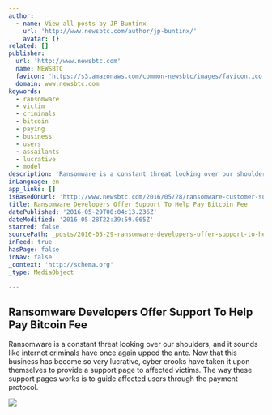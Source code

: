 ```yaml
---
author:
  - name: View all posts by JP Buntinx
    url: 'http://www.newsbtc.com/author/jp-buntinx/'
    avatar: {}
related: []
publisher:
  url: 'http://www.newsbtc.com'
  name: NEWSBTC
  favicon: 'https://s3.amazonaws.com/common-newsbtc/images/favicon.ico'
  domain: www.newsbtc.com
keywords:
  - ransomware
  - victim
  - criminals
  - bitcoin
  - paying
  - business
  - users
  - assailants
  - lucrative
  - model
description: 'Ransomware is a constant threat looking over our shoulders, and it sounds like internet criminals have once again upped the ante. Now that this business has become so very lucrative, cyber crooks have taken it upon themselves to provide a support page to affected victims. The way these support pages works is to guide affected users through the payment protocol.'
inLanguage: en
app_links: []
isBasedOnUrl: 'http://www.newsbtc.com/2016/05/28/ransomware-customer-support-bitcoin/'
title: Ransomware Developers Offer Support To Help Pay Bitcoin Fee
datePublished: '2016-05-29T00:04:13.236Z'
dateModified: '2016-05-28T22:39:59.065Z'
starred: false
sourcePath: _posts/2016-05-29-ransomware-developers-offer-support-to-help-pay-bitcoin-fee.md
inFeed: true
hasPage: false
inNav: false
_context: 'http://schema.org'
_type: MediaObject

---
```

<article style=""><h1>Ransomware Developers Offer Support To Help Pay Bitcoin Fee</h1><p>Ransomware is a constant threat looking over our shoulders, and it sounds like internet criminals have once again upped the ante. Now that this business has become so very lucrative, cyber crooks have taken it upon themselves to provide a support page to affected victims. The way these support pages works is to guide affected users through the payment protocol.</p><img src="http://s3.amazonaws.com/main-newsbtc-images/2016/05/28215536/Ransomware-Developers-Offer-Customer-Support-To-Help-Pay-Bitcoin-Fee.jpg" /></article>